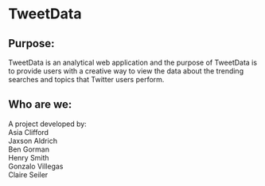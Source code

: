 # TweetData
## Purpose:
TweetData is an analytical web application and the purpose of TweetData is to provide users with a creative way to view the data about the trending searches and topics that Twitter users perform. <br/>
## Who are we:
A project developed by: <br/>
Asia Clifford <br/>
Jaxson Aldrich <br/>
Ben Gorman <br/>
Henry Smith <br/>
Gonzalo Villegas <br/>
Claire Seiler <br/>
